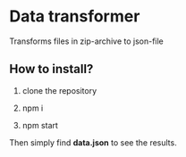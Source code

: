 # Data transformer
Transforms files in zip-archive to json-file

## How to install?
1) clone the repository

2) npm i

3) npm start

Then simply find **data.json** to see the results.
